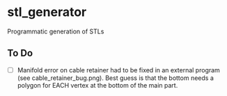# stl_generator
Programmatic generation of STLs

## To Do
-[ ] Manifold error on cable retainer had to be fixed in an external program (see cable_retainer_bug.png). Best guess is that the bottom needs a polygon for EACH vertex at the bottom of the main part.